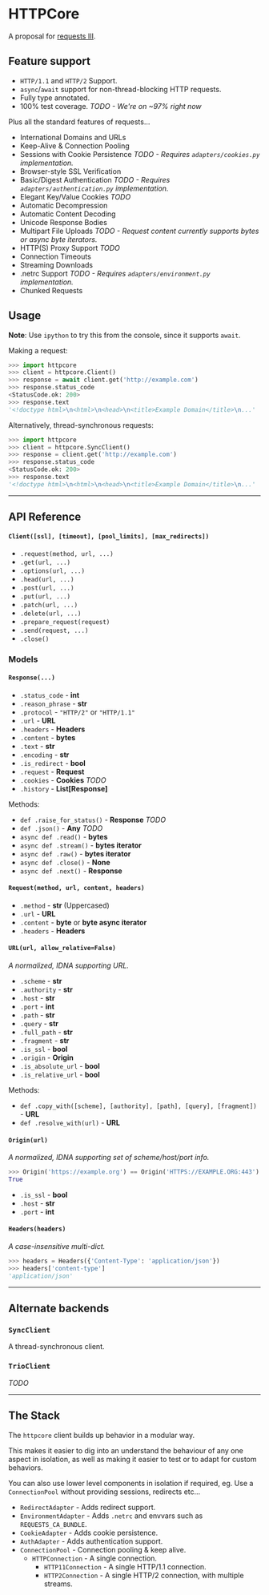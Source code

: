 # HTTPCore

A proposal for [requests III](https://github.com/kennethreitz/requests3).

## Feature support

* `HTTP/1.1` and `HTTP/2` Support.
* `async`/`await` support for non-thread-blocking HTTP requests.
* Fully type annotated.
* 100% test coverage. *TODO - We're on ~97% right now*

Plus all the standard features of requests...

* International Domains and URLs
* Keep-Alive & Connection Pooling
* Sessions with Cookie Persistence *TODO - Requires `adapters/cookies.py` implementation.*
* Browser-style SSL Verification
* Basic/Digest Authentication *TODO - Requires `adapters/authentication.py` implementation.*
* Elegant Key/Value Cookies *TODO*
* Automatic Decompression
* Automatic Content Decoding
* Unicode Response Bodies
* Multipart File Uploads *TODO - Request content currently supports bytes or async byte iterators.*
* HTTP(S) Proxy Support *TODO*
* Connection Timeouts
* Streaming Downloads
* .netrc Support *TODO - Requires `adapters/environment.py` implementation.*
* Chunked Requests

## Usage

**Note**: Use `ipython` to try this from the console, since it supports `await`.

Making a request:

```python
>>> import httpcore
>>> client = httpcore.Client()
>>> response = await client.get('http://example.com')
>>> response.status_code
<StatusCode.ok: 200>
>>> response.text
'<!doctype html>\n<html>\n<head>\n<title>Example Domain</title>\n...'
```

Alternatively, thread-synchronous requests:

```python
>>> import httpcore
>>> client = httpcore.SyncClient()
>>> response = client.get('http://example.com')
>>> response.status_code
<StatusCode.ok: 200>
>>> response.text
'<!doctype html>\n<html>\n<head>\n<title>Example Domain</title>\n...'
```

---

## API Reference

#### `Client([ssl], [timeout], [pool_limits], [max_redirects])`

* `.request(method, url, ...)`
* `.get(url, ...)`
* `.options(url, ...)`
* `.head(url, ...)`
* `.post(url, ...)`
* `.put(url, ...)`
* `.patch(url, ...)`
* `.delete(url, ...)`
* `.prepare_request(request)`
* `.send(request, ...)`
* `.close()`

### Models

#### `Response(...)`

* `.status_code` - **int**
* `.reason_phrase` - **str**
* `.protocol` - `"HTTP/2"` or `"HTTP/1.1"`
* `.url` - **URL**
* `.headers` - **Headers**
* `.content` - **bytes**
* `.text` - **str**
* `.encoding` - **str**
* `.is_redirect` - **bool**
* `.request` - **Request**
* `.cookies` - **Cookies** *TODO*
* `.history` - **List[Response]**

Methods:

* `def .raise_for_status()` - **Response** *TODO*
* `def .json()` - **Any** *TODO*
* `async def .read()` - **bytes**
* `async def .stream()` - **bytes iterator**
* `async def .raw()` - **bytes iterator**
* `async def .close()` - **None**
* `async def .next()` - **Response**

#### `Request(method, url, content, headers)`

* `.method` - **str** (Uppercased)
* `.url` - **URL**
* `.content` - **byte** or **byte async iterator**
* `.headers` - **Headers**

#### `URL(url, allow_relative=False)`

*A normalized, IDNA supporting URL.*

* `.scheme` - **str**
* `.authority` - **str**
* `.host` - **str**
* `.port` - **int**
* `.path` - **str**
* `.query` - **str**
* `.full_path` - **str**
* `.fragment` - **str**
* `.is_ssl` - **bool**
* `.origin` - **Origin**
* `.is_absolute_url` - **bool**
* `.is_relative_url` - **bool**

Methods:

* `def .copy_with([scheme], [authority], [path], [query], [fragment])` - **URL**
* `def .resolve_with(url)` - **URL**

#### `Origin(url)`

*A normalized, IDNA supporting set of scheme/host/port info.*

```python
>>> Origin('https://example.org') == Origin('HTTPS://EXAMPLE.ORG:443')
True
```

* `.is_ssl` - **bool**
* `.host` - **str**
* `.port` - **int**

#### `Headers(headers)`

*A case-insensitive multi-dict.*

```python
>>> headers = Headers({'Content-Type': 'application/json'})
>>> headers['content-type']
'application/json'
```

___

## Alternate backends

### `SyncClient`

A thread-synchronous client.

### `TrioClient`

*TODO*

---

## The Stack

The `httpcore` client builds up behavior in a modular way.

This makes it easier to dig into an understand the behaviour of any one aspect in isolation, as well as making it easier to test or to adapt for custom behaviors.

You can also use lower level components in isolation if required, eg. Use a `ConnectionPool` without providing sessions, redirects etc...

* `RedirectAdapter` - Adds redirect support.
* `EnvironmentAdapter` - Adds `.netrc` and envvars such as `REQUESTS_CA_BUNDLE`.
* `CookieAdapter` - Adds cookie persistence.
* `AuthAdapter` - Adds authentication support.
* `ConnectionPool` - Connection pooling & keep alive.
  * `HTTPConnection` - A single connection.
    * `HTTP11Connection` - A single HTTP/1.1 connection.
    * `HTTP2Connection` - A single HTTP/2 connection, with multiple streams.
